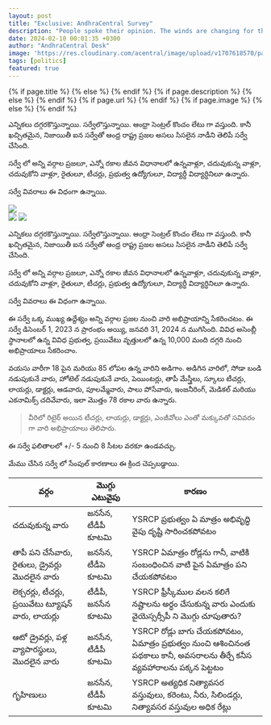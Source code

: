 ```yaml
---
layout: post
title: "Exclusive: AndhraCentral Survey"
description: "People spoke their opinion. The winds are changing for the betterment of Andhra Pradesh."
date: 2024-02-10 00:01:35 +0300
author: "AndhraCentral Desk"
image: 'https://res.cloudinary.com/acentral/image/upload/v1707618570/pawank/Survey_bfexnx.png'
tags: [politics]
featured: true
---
```


<meta content="{{ site.title }}" property="og:site_name">
{% if page.title %}
  <meta content="{{ page.title }}" property="og:title">
{% else %}
  <meta content="{{ site.title }}" property="og:title">
{% endif %}
{% if page.description %}
  <meta content="{{ page.description }}" property="og:description">
{% else %}
  <meta content="{{ site.description }}" property="og:description">
{% endif %}
{% if page.url %}
  <meta content="{{ site.url }}{{ page.url }}" property="og:url">
{% endif %}
{% if page.image %}
  <meta content="https://res.cloudinary.com/acentral/image/upload/v1707618570/pawank/Survey_bfexnx.png" property="og:image">
{% else %}
  <meta content="{{ site.url }}/images/og.png" property="og:image">
{% endif %}

ఎన్నికలు దగ్గరకొస్తున్నాయి. సర్వేలొస్తున్నాయి. ఆంధ్రా సెంట్రల్ కొంచం లేటు గా వస్తుంది. కానీ ఖచ్చితమైన, నిజాయితీ ఐన సర్వేతో ఆంధ్ర రాష్ట్ర ప్రజల అసలు సిసలైన నాడీని తెలిపే సర్వే చేసింది. 

సర్వే లో అన్ని వర్గాల ప్రజలూ, ఎన్నో రకాల జీవన విధానాలలో ఉన్నవాళ్లూ, చదువుకున్న వాళ్లూ, చదువుకోని వాళ్లూ, రైతులూ, టీచర్లు, ప్రభుత్వ ఉద్యోగులూ, విద్యార్ధీ విద్యార్ధినిలూ ఉన్నారు.

సర్వే వివరాలు ఈ విధంగా ఉన్నాయి.

<div class="gallery-box">
  <div class="gallery">
    <img src="https://res.cloudinary.com/acentral/image/upload/v1707627727/pawank/survey1_bmasqn.png" loading="lazy">
  </div>
</div>

<div class="gallery-box">
  <div class="gallery">
    <img src="https://res.cloudinary.com/acentral/image/upload/v1707627270/pawank/changeneeded_se28wo.png" loading="lazy">
    <img src="https://res.cloudinary.com/acentral/image/upload/v1707627270/pawank/santruptisurvey_yrwaeo.png" loading="lazy">
  </div>
</div>


ఎన్నికలు దగ్గరకొస్తున్నాయి. సర్వేలొస్తున్నాయి. ఆంధ్రా సెంట్రల్ కొంచం లేటు గా వస్తుంది. కానీ ఖచ్చితమైన, నిజాయితీ ఐన సర్వేతో ఆంధ్ర రాష్ట్ర ప్రజల అసలు సిసలైన నాడీని తెలిపే సర్వే చేసింది. 

సర్వే లో అన్ని వర్గాల ప్రజలూ, ఎన్నో రకాల జీవన విధానాలలో ఉన్నవాళ్లూ, చదువుకున్న వాళ్లూ, చదువుకోని వాళ్లూ, రైతులూ, టీచర్లు, ప్రభుత్వ ఉద్యోగులూ, విద్యార్ధీ విద్యార్ధినిలూ ఉన్నారు.

సర్వే వివరాలు ఈ విధంగా ఉన్నాయి.

ఈ సర్వే ఒక్క ముఖ్య ఉద్దేశ్యం అన్ని వర్గాల ప్రజల నుంచి వారి అభిప్రాయాన్ని సేకరించటం. ఈ సర్వే డిసెంబర్ 1, 2023 న ప్రారంభం అయ్యి, జనవరి 31, 2024 న ముగిసింది. వివిధ అసెంబ్లీ స్థానాలలో ఉన్న వివిధ ప్రభుత్వ, ప్రయివేటు వృత్తులలో ఉన్న 10,000 మంది దగ్గరి నుంచి అభిప్రాయాలు సేకరించాం. 

వయసు వారీగా 18 పైన మరియు 85 లోపల ఉన్న వారిని అడిగాం. అడిగిన వారిలో, సోడా బండి నడుపుకునే వారు, హోటెల్ నడుపుకునే వారు, పెయింటర్లు, తాపీ మేస్త్రీలు, స్కూలు టీచర్లు, లాయర్లు, డాక్టర్లు, ఆడవారు, పూలమ్మేవారు, పాలు పోసేవారు, ఇంజనీరింగ్, మెడికల్ మరియు ఎకనామిక్స్ చదివేవారు, ఇలా మొత్తం 78 రకాల వారు ఉన్నారు. 

> వీరిలో  రిటైర్ అయిన టీచర్లు, లాయర్లు, డాక్టర్లు, ఎంజీవోలు ఎంతో మక్కువతో సవివరం గా వారి అభిప్రాయాలు తెలిపారు. 

ఈ సర్వే ఫలితాలలో +/- 5 నుంచి 8 సీటల వరకూ ఉండవచ్చు.

మేము చేసిన సర్వే లో సేంపుల్ కారణాలు ఈ క్రింద చెప్పబడ్డాయి. 

| వర్గం    | మొగ్గు ఎటువైపు | కారణం |
| -------- | ------- | ---|
| చదువుకున్న వారు | జనసేన, టీడీపీ కూటమి| YSRCP ప్రభుత్వం ఏ మాత్రం అభివృద్ధి వైపు దృష్టి సారించకపోవటం |
| తాపీ పని చేసేవారు, రైతులు, డ్రైవర్లు మొదలైన వారు | జనసేన, టీడీపె కూటమి | YSRCP ఏమాత్రం రోడ్లను గానీ, వాటికి సంబంధించిన వాటి పైన ఏమాత్రం పని చేయకపోవటం | 
| లెక్చరర్లు, టీచర్లు, ప్రయివేటు ట్యూషన్ వారు, లాయర్లు | టీడీపీ, జనసేన కూటమి | YSRCP ఫ్రీస్కీముల వలన కలిగే నష్టాలను అర్ధం చేసుకున్న వారు ఎందుకు వైయెస్సర్సీపీ ని మొగ్గు చూపుతారు? |
|ఆటో డ్రైవర్లు, పళ్ల వ్యాపారస్థులు, మొదలైన వారు | జనసేన, టీడీపీ కూటమి | YSRCP రోడ్లు బాగు చేయకపోవటం, ఏమాత్రం ప్రభుత్వం నుంచి ఆశించినంత పథకాలు కానీ, అవసరాలను తీర్చే కనీస వ్యవహారాలను పక్కన పెట్టటం |
|గృహిణులు | జనసేన, టీడీపీ కూటమి | YSRCP అత్యధిక నిత్యావసర వస్తువులు, కరెంటు, నీరు, సిలిండర్లు, నిత్యావసర వస్తువుల అధిక రేట్లు | 

